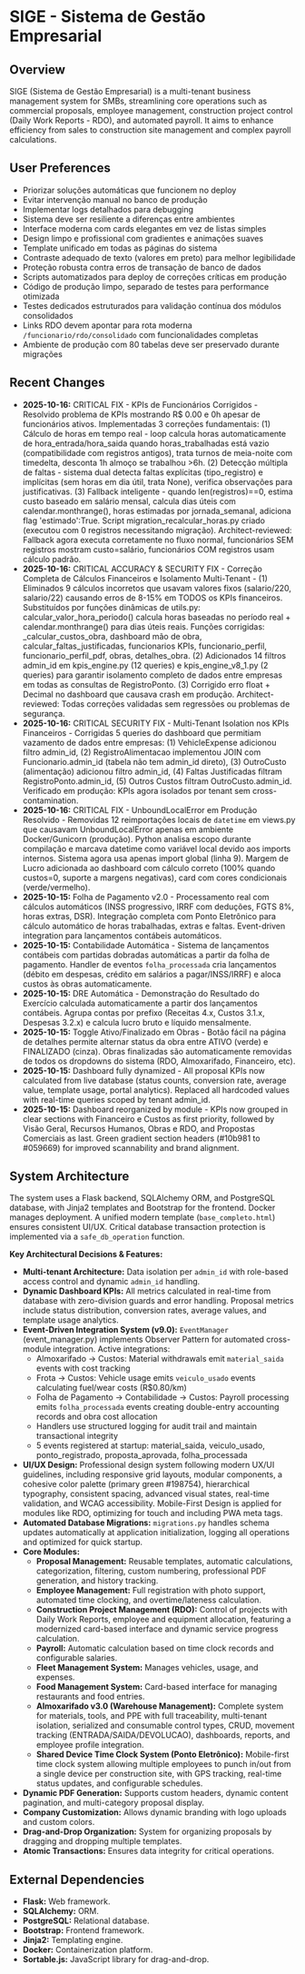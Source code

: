 # SIGE - Sistema de Gestão Empresarial

## Overview
SIGE (Sistema de Gestão Empresarial) is a multi-tenant business management system for SMBs, streamlining core operations such as commercial proposals, employee management, construction project control (Daily Work Reports - RDO), and automated payroll. It aims to enhance efficiency from sales to construction site management and complex payroll calculations.

## User Preferences
- Priorizar soluções automáticas que funcionem no deploy
- Evitar intervenção manual no banco de produção
- Implementar logs detalhados para debugging
- Sistema deve ser resiliente a diferenças entre ambientes
- Interface moderna com cards elegantes em vez de listas simples
- Design limpo e profissional com gradientes e animações suaves
- Template unificado em todas as páginas do sistema
- Contraste adequado de texto (valores em preto) para melhor legibilidade
- Proteção robusta contra erros de transação de banco de dados
- Scripts automatizados para deploy de correções críticas em produção
- Código de produção limpo, separado de testes para performance otimizada
- Testes dedicados estruturados para validação contínua dos módulos consolidados
- Links RDO devem apontar para rota moderna `/funcionario/rdo/consolidado` com funcionalidades completas
- Ambiente de produção com 80 tabelas deve ser preservado durante migrações

## Recent Changes
- **2025-10-16:** CRITICAL FIX - KPIs de Funcionários Corrigidos - Resolvido problema de KPIs mostrando R$ 0.00 e 0h apesar de funcionários ativos. Implementadas 3 correções fundamentais: (1) Cálculo de horas em tempo real - loop calcula horas automaticamente de hora_entrada/hora_saida quando horas_trabalhadas está vazio (compatibilidade com registros antigos), trata turnos de meia-noite com timedelta, desconta 1h almoço se trabalhou >6h. (2) Detecção múltipla de faltas - sistema dual detecta faltas explícitas (tipo_registro) e implícitas (sem horas em dia útil, trata None), verifica observações para justificativas. (3) Fallback inteligente - quando len(registros)==0, estima custo baseado em salário mensal, calcula dias úteis com calendar.monthrange(), horas estimadas por jornada_semanal, adiciona flag 'estimado':True. Script migration_recalcular_horas.py criado (executou com 0 registros necessitando migração). Architect-reviewed: Fallback agora executa corretamente no fluxo normal, funcionários SEM registros mostram custo=salário, funcionários COM registros usam cálculo padrão.
- **2025-10-16:** CRITICAL ACCURACY & SECURITY FIX - Correção Completa de Cálculos Financeiros e Isolamento Multi-Tenant - (1) Eliminados 9 cálculos incorretos que usavam valores fixos (salario/220, salario/22) causando erros de 8-15% em TODOS os KPIs financeiros. Substituídos por funções dinâmicas de utils.py: calcular_valor_hora_periodo() calcula horas baseadas no período real + calendar.monthrange() para dias úteis reais. Funções corrigidas: _calcular_custos_obra, dashboard mão de obra, calcular_faltas_justificadas, funcionarios KPIs, funcionario_perfil, funcionario_perfil_pdf, obras, detalhes_obra. (2) Adicionados 14 filtros admin_id em kpis_engine.py (12 queries) e kpis_engine_v8_1.py (2 queries) para garantir isolamento completo de dados entre empresas em todas as consultas de RegistroPonto. (3) Corrigido erro float + Decimal no dashboard que causava crash em produção. Architect-reviewed: Todas correções validadas sem regressões ou problemas de segurança.
- **2025-10-16:** CRITICAL SECURITY FIX - Multi-Tenant Isolation nos KPIs Financeiros - Corrigidas 5 queries do dashboard que permitiam vazamento de dados entre empresas: (1) VehicleExpense adicionou filtro admin_id, (2) RegistroAlimentacao implementou JOIN com Funcionario.admin_id (tabela não tem admin_id direto), (3) OutroCusto (alimentação) adicionou filtro admin_id, (4) Faltas Justificadas filtram RegistroPonto.admin_id, (5) Outros Custos filtram OutroCusto.admin_id. Verificado em produção: KPIs agora isolados por tenant sem cross-contamination.
- **2025-10-16:** CRITICAL FIX - UnboundLocalError em Produção Resolvido - Removidas 12 reimportações locais de `datetime` em views.py que causavam UnboundLocalError apenas em ambiente Docker/Gunicorn (produção). Python analisa escopo durante compilação e marcava datetime como variável local devido aos imports internos. Sistema agora usa apenas import global (linha 9). Margem de Lucro adicionada ao dashboard com cálculo correto (100% quando custos=0, suporte a margens negativas), card com cores condicionais (verde/vermelho).
- **2025-10-15:** Folha de Pagamento v2.0 - Processamento real com cálculos automáticos (INSS progressivo, IRRF com deduções, FGTS 8%, horas extras, DSR). Integração completa com Ponto Eletrônico para cálculo automático de horas trabalhadas, extras e faltas. Event-driven integration para lançamentos contábeis automáticos.
- **2025-10-15:** Contabilidade Automática - Sistema de lançamentos contábeis com partidas dobradas automáticas a partir da folha de pagamento. Handler de eventos `folha_processada` cria lançamentos (débito em despesas, crédito em salários a pagar/INSS/IRRF) e aloca custos às obras automaticamente.
- **2025-10-15:** DRE Automática - Demonstração do Resultado do Exercício calculada automaticamente a partir dos lançamentos contábeis. Agrupa contas por prefixo (Receitas 4.x, Custos 3.1.x, Despesas 3.2.x) e calcula lucro bruto e líquido mensalmente.
- **2025-10-15:** Toggle Ativo/Finalizado em Obras - Botão fácil na página de detalhes permite alternar status da obra entre ATIVO (verde) e FINALIZADO (cinza). Obras finalizadas são automaticamente removidas de todos os dropdowns do sistema (RDO, Almoxarifado, Financeiro, etc).
- **2025-10-15:** Dashboard fully dynamized - All proposal KPIs now calculated from live database (status counts, conversion rate, average value, template usage, portal analytics). Replaced all hardcoded values with real-time queries scoped by tenant admin_id.
- **2025-10-15:** Dashboard reorganized by module - KPIs now grouped in clear sections with Financeiro e Custos as first priority, followed by Visão Geral, Recursos Humanos, Obras e RDO, and Propostas Comerciais as last. Green gradient section headers (#10b981 to #059669) for improved scannability and brand alignment.

## System Architecture
The system uses a Flask backend, SQLAlchemy ORM, and PostgreSQL database, with Jinja2 templates and Bootstrap for the frontend. Docker manages deployment. A unified modern template (`base_completo.html`) ensures consistent UI/UX. Critical database transaction protection is implemented via a `safe_db_operation` function.

**Key Architectural Decisions & Features:**
-   **Multi-tenant Architecture:** Data isolation per `admin_id` with role-based access control and dynamic `admin_id` handling.
-   **Dynamic Dashboard KPIs:** All metrics calculated in real-time from database with zero-division guards and error handling. Proposal metrics include status distribution, conversion rates, average values, and template usage analytics.
-   **Event-Driven Integration System (v9.0):** `EventManager` (event_manager.py) implements Observer Pattern for automated cross-module integration. Active integrations:
    -   Almoxarifado → Custos: Material withdrawals emit `material_saida` events with cost tracking
    -   Frota → Custos: Vehicle usage emits `veiculo_usado` events calculating fuel/wear costs (R$0.80/km)
    -   Folha de Pagamento → Contabilidade → Custos: Payroll processing emits `folha_processada` events creating double-entry accounting records and obra cost allocation
    -   Handlers use structured logging for audit trail and maintain transactional integrity
    -   5 events registered at startup: material_saida, veiculo_usado, ponto_registrado, proposta_aprovada, folha_processada
-   **UI/UX Design:** Professional design system following modern UX/UI guidelines, including responsive grid layouts, modular components, a cohesive color palette (primary green #198754), hierarchical typography, consistent spacing, advanced visual states, real-time validation, and WCAG accessibility. Mobile-First Design is applied for modules like RDO, optimizing for touch and including PWA meta tags.
-   **Automated Database Migrations:** `migrations.py` handles schema updates automatically at application initialization, logging all operations and optimized for quick startup.
-   **Core Modules:**
    -   **Proposal Management:** Reusable templates, automatic calculations, categorization, filtering, custom numbering, professional PDF generation, and history tracking.
    -   **Employee Management:** Full registration with photo support, automated time clocking, and overtime/lateness calculation.
    -   **Construction Project Management (RDO):** Control of projects with Daily Work Reports, employee and equipment allocation, featuring a modernized card-based interface and dynamic service progress calculation.
    -   **Payroll:** Automatic calculation based on time clock records and configurable salaries.
    -   **Fleet Management System:** Manages vehicles, usage, and expenses.
    -   **Food Management System:** Card-based interface for managing restaurants and food entries.
    -   **Almoxarifado v3.0 (Warehouse Management):** Complete system for materials, tools, and PPE with full traceability, multi-tenant isolation, serialized and consumable control types, CRUD, movement tracking (ENTRADA/SAIDA/DEVOLUCAO), dashboards, reports, and employee profile integration.
    -   **Shared Device Time Clock System (Ponto Eletrônico):** Mobile-first time clock system allowing multiple employees to punch in/out from a single device per construction site, with GPS tracking, real-time status updates, and configurable schedules.
-   **Dynamic PDF Generation:** Supports custom headers, dynamic content pagination, and multi-category proposal display.
-   **Company Customization:** Allows dynamic branding with logo uploads and custom colors.
-   **Drag-and-Drop Organization:** System for organizing proposals by dragging and dropping multiple templates.
-   **Atomic Transactions:** Ensures data integrity for critical operations.

## External Dependencies
-   **Flask:** Web framework.
-   **SQLAlchemy:** ORM.
-   **PostgreSQL:** Relational database.
-   **Bootstrap:** Frontend framework.
-   **Jinja2:** Templating engine.
-   **Docker:** Containerization platform.
-   **Sortable.js:** JavaScript library for drag-and-drop.